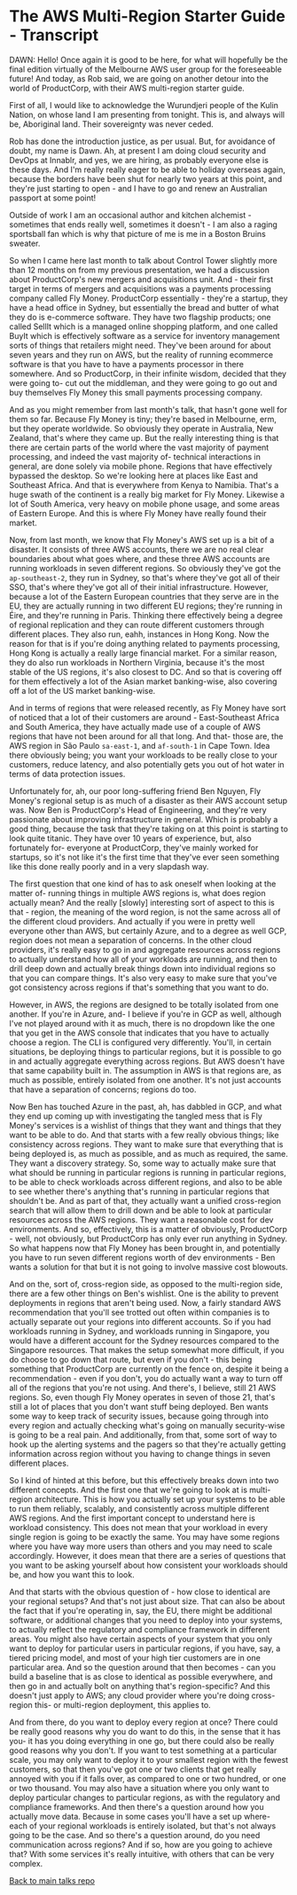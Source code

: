 # The AWS Multi-Region Starter Guide - Transcript

DAWN: Hello!  Once again it is good to be here, for what will hopefully be the final edition virtually of the Melbourne AWS user group for the foreseeable future!  And today, as Rob said, we are going on another detour into the world of ProductCorp, with their AWS multi-region starter guide.

First of all, I would like to acknowledge the Wurundjeri people of the Kulin Nation, on whose land I am presenting from tonight.  This is, and always will be, Aboriginal land.  Their sovereignty was never ceded.

Rob has done the introduction justice, as per usual.  But, for avoidance of doubt, my name is Dawn.  Ah, at present I am doing cloud security and DevOps at Innablr, and yes, we are hiring, as probably everyone else is these days.  And I'm really really eager to be able to holiday overseas again, because the borders have been shut for nearly two years at this point, and they're just starting to open - and I have to go and renew an Australian passport at some point!

Outside of work I am an occasional author and kitchen alchemist - sometimes that ends really well, sometimes it doesn't - I am also a raging sportsball fan which is why that picture of me is me in a Boston Bruins sweater.

So when I came here last month to talk about Control Tower slightly more than 12 months on from my previous presentation, we had a discussion about ProductCorp's new mergers and acquisitions unit.  And - their first target in terms of mergers and acquisitions was a payments processing company called Fly Money.  ProductCorp essentially - they're a startup, they have a head office in Sydney, but essentially the bread and butter of what they do is e-commerce software.  They have two flagship products; one called SellIt which is a managed online shopping platform, and one called BuyIt which is effectively software as a service for inventory management sorts of things that retailers might need.  They've been around for about seven years and they run on AWS, but the reality of running ecommerce software is that you have to have a payments processor in there somewhere.  And so ProductCorp, in their infinite wisdom, decided that they were going to- cut out the middleman, and they were going to go out and buy themselves Fly Money this small payments processing company.

And as you might remember from last month's talk, that hasn't gone well for them so far.  Because Fly Money is tiny; they're based in Melbourne, erm, but they operate worldwide.  So obviously they operate in Australia, New Zealand, that's where they came up.  But the really interesting thing is that there are certain parts of the world where the vast majority of payment processing, and indeed the vast majority of- technical interactions in general, are done solely via mobile phone.  Regions that have effectively bypassed the desktop.  So we're looking here at places like East and Southeast Africa.  And that is everywhere from Kenya to Namibia.  That's a huge swath of the continent is a really big market for Fly Money.  Likewise a lot of South America, very heavy on mobile phone usage, and some areas of Eastern Europe.  And this is where Fly Money have really found their market.

Now, from last month, we know that Fly Money's AWS set up is a bit of a disaster.  It consists of three AWS accounts, there we are no real clear boundaries about what goes where, and these three AWS accounts are running workloads in seven different regions.  So obviously they've got the `ap-southeast-2`, they run in Sydney, so that's where they've got all of their SSO, that's where they've got all of their initial infrastructure.  However, because a lot of the Eastern European countries that they serve are in the EU, they are actually running in two different EU regions; they're running in Éire, and they're running in Paris.  Thinking there effectively being a degree of regional replication and they can route different customers through different places.  They also run, eahh, instances in Hong Kong.  Now the reason for that is if you're doing anything related to payments processing, Hong Kong is actually a really large financial market.  For a similar reason, they do also run workloads in Northern Virginia, because it's the most stable of the US regions, it's also closest to DC.  And so that is covering off for them effectively a lot of the Asian market banking-wise, also covering off a lot of the US market banking-wise.

And in terms of regions that were released recently, as Fly Money have sort of noticed that a lot of their customers are around - East-Southeast Africa and South America, they have actually made use of a couple of AWS regions that have not been around for all that long.  And that- those are, the AWS region in São Paulo `sa-east-1`, and `af-south-1` in Cape Town.  Idea there obviously being; you want your workloads to be really close to your customers, reduce latency, and also potentially gets you out of hot water in terms of data protection issues.

Unfortunately for, ah, our poor long-suffering friend Ben Nguyen, Fly Money's regional setup is as much of a disaster as their AWS account setup was.  Now Ben is ProductCorp's Head of Engineering, and they're very passionate about improving infrastructure in general.  Which is probably a good thing, because the task that they're taking on at this point is starting to look quite titanic.  They have over 10 years of experience, but, also fortunately for- everyone at ProductCorp, they've mainly worked for startups, so it's not like it's the first time that they've ever seen something like this done really poorly and in a very slapdash way.

The first question that one kind of has to ask oneself when looking at the matter of- running things in multiple AWS regions is, what does region actually mean?  And the really [slowly] interesting sort of aspect to this is that - region, the meaning of the word region, is not the same across all of the different cloud providers.  And actually if you were in pretty well everyone other than AWS, but certainly Azure, and to a degree as well GCP, region does not mean a separation of concerns.  In the other cloud providers, it's really easy to go in and aggregate resources across regions to actually understand how all of your workloads are running, and then to drill deep down and actually break things down into individual regions so that you can compare things.  It's also very easy to make sure that you've got consistency across regions if that's something that you want to do.

However, in AWS, the regions are designed to be totally isolated from one another.  If you're in Azure, and- I believe if you're in GCP as well, although I've not played around with it as much, there is no dropdown like the one that you get in the AWS console that indicates that you have to actually choose a region.  The CLI is configured very differently.  You'll, in certain situations, be deploying things to particular regions, but it is possible to go in and actually aggregate everything across regions.  But AWS doesn't have that same capability built in.  The assumption in AWS is that regions are, as much as possible, entirely isolated from one another.  It's not just accounts that have a separation of concerns; regions do too.

Now Ben has touched Azure in the past, ah, has dabbled in GCP, and what they end up coming up with investigating the tangled mess that is Fly Money's services is a wishlist of things that they want and things that they want to be able to do.  And that starts with a few really obvious things; like consistency across regions.  They want to make sure that everything that is being deployed is, as much as possible, and as much as required, the same.  They want a discovery strategy.  So, some way to actually make sure that what should be running in particular regions is running in particular regions, to be able to check workloads across different regions, and also to be able to see whether there's anything that's running in particular regions that shouldn't be.  And as part of that, they actually want a unified cross-region search that will allow them to drill down and be able to look at particular resources across the AWS regions.  They want a reasonable cost for dev environments.  And so, effectively, this is a matter of obviously, ProductCorp - well, not obviously, but ProductCorp has only ever run anything in Sydney.  So what happens now that Fly Money has been brought in, and potentially you have to run seven different regions worth of dev environments - Ben wants a solution for that but it is not going to involve massive cost blowouts.

And on the, sort of, cross-region side, as opposed to the multi-region side, there are a few other things on Ben's wishlist.  One is the ability to prevent deployments in regions that aren't being used.  Now, a fairly standard AWS recommendation that you'll see trotted out often within companies is to actually separate out your regions into different accounts.  So if you had workloads running in Sydney, and workloads running in Singapore, you would have a different account for the Sydney resources compared to the Singapore resources.  That makes the setup somewhat more difficult, if you do choose to go down that route, but even if you don't - this being something that ProductCorp are currently on the fence on, despite it being a recommendation - even if you don't, you do actually want a way to turn off all of the regions that you're not using.  And there's, I believe, still 21 AWS regions.  So, even though Fly Money operates in seven of those 21, that's still a lot of places that you don't want stuff being deployed.  Ben wants some way to keep track of security issues, because going through into every region and actually checking what's going on manually security-wise is going to be a real pain.  And additionally, from that, some sort of way to hook up the alerting systems and the pagers so that they're actually getting information across region without you having to change things in seven different places.

So I kind of hinted at this before, but this effectively breaks down into two different concepts.  And the first one that we're going to look at is multi-region architecture.  This is how you actually set up your systems to be able to run them reliably, scalably, and consistently across multiple different AWS regions.  And the first important concept to understand here is workload consistency.  This does not mean that your workload in every single region is going to be exactly the same.  You may have some regions where you have way more users than others and you may need to scale accordingly.  However, it does mean that there are a series of questions that you want to be asking yourself about how consistent your workloads should be, and how you want this to look.

And that starts with the obvious question of - how close to identical are your regional setups?  And that's not just about size.  That can also be about the fact that if you're operating in, say, the EU, there might be additional software, or additional changes that you need to deploy into your systems, to actually reflect the regulatory and compliance framework in different areas.  You might also have certain aspects of your system that you only want to deploy for particular users in particular regions, if you have, say, a tiered pricing model, and most of your high tier customers are in one particular area.  And so the question around that then becomes - can you build a baseline that is as close to identical as possible everywhere, and then go in and actually bolt on anything that's region-specific?  And this doesn't just apply to AWS; any cloud provider where you're doing cross-region this- or multi-region deployment, this applies to.

And from there, do you want to deploy every region at once?  There could be really good reasons why you do want to do this, in the sense that it has you- it has you doing everything in one go, but there could also be really good reasons why you don't.  If you want to test something at a particular scale, you may only want to deploy it to your smallest region with the fewest customers, so that then you've got one or two clients that get really annoyed with you if it falls over, as compared to one or two hundred, or one or two thousand.  You may also have a situation where you only want to deploy particular changes to particular regions, as with the regulatory and compliance frameworks.  And then there's a question around how you actually move data.  Because in some cases you'll have a set up where- each of your regional workloads is entirely isolated, but that's not always going to be the case.  And so there's a question around, do you need communication across regions?  And if so, how are you going to achieve that?  With some services it's really intuitive, with others that can be very complex.

[Back to main talks repo](https://github.com/lisushka/talks)
